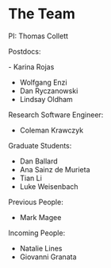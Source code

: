 # The Team

PI: Thomas Collett

Postdocs:

- Karina Rojas
- Wolfgang Enzi
- Dan Ryczanowski
- Lindsay Oldham


Research Software Engineer:

- Coleman Krawczyk

Graduate Students:

- Dan Ballard
- Ana Sainz de Murieta
- Tian Li
- Luke Weisenbach


Previous People:

- Mark Magee

Incoming People:

- Natalie Lines
- Giovanni Granata
